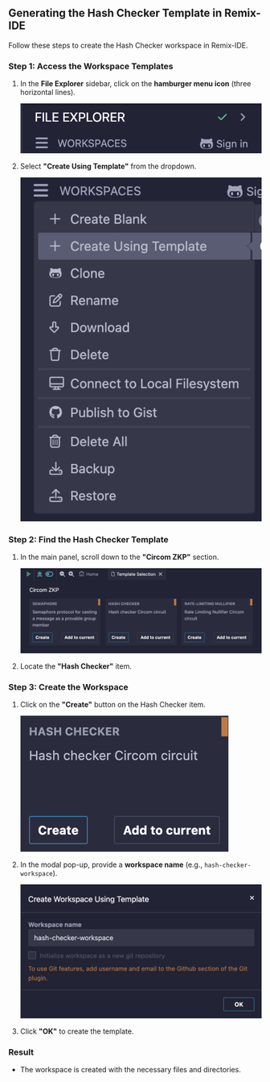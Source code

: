 ## Generating the Hash Checker Template in Remix-IDE

Follow these steps to create the Hash Checker workspace in Remix-IDE.

### Step 1: Access the Workspace Templates

1. In the **File Explorer** sidebar, click on the **hamburger menu icon** (three horizontal lines).

   ![Hamburger Menu](images/hamburger_menu.png)

2. Select **"Create Using Template"** from the dropdown.

   ![Create Using Template](images/create_using_template.png)

### Step 2: Find the Hash Checker Template

1. In the main panel, scroll down to the **"Circom ZKP"** section.

   ![Circom ZKP Section](images/circom_zkp_section.png)

2. Locate the **"Hash Checker"** item.

### Step 3: Create the Workspace

1. Click on the **"Create"** button on the Hash Checker item.

   ![Create Hash Checker Workspace](images/create_hash_checker.png)

2. In the modal pop-up, provide a **workspace name** (e.g., `hash-checker-workspace`).

   ![Workspace Name Modal](images/workspace_name_modal.png)

3. Click **"OK"** to create the template.

### Result

- The workspace is created with the necessary files and directories.